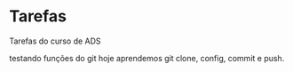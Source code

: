 # Tarefas
Tarefas do curso de ADS

testando funções do git
hoje aprendemos git clone, config, commit e push.